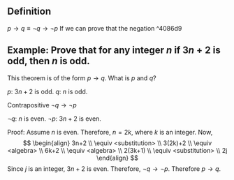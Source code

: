 ## Definition
$p\to q\equiv\neg q\to\neg p$
If we can prove that the negation  ^4086d9

## Example: Prove that for any integer $n$ if $3n+2$ is odd, then $n$ is odd.

This theorem is of the form $p\to q$. What is $p$ and $q$?

$p$: $3n+2$ is odd.
$q$: $n$ is odd.

Contrapositive $\neg q\to\neg p$

$\neg q$: $n$ is even.
$\neg p$: $3n+2$ is even.

Proof:
Assume $n$ is even. Therefore, $n=2k$, where $k$ is an integer.
Now,
$$
\begin{align}
3n+2 \\
\equiv <substitution> \\
3(2k)+2 \\
\equiv <algebra> \\
6k+2 \\
\equiv <algebra> \\
2(3k+1) \\
\equiv <substitution> \\
2j
\end{align}
$$
Since $j$ is an integer, $3n+2$ is even. Therefore, $\neg q\to\neg p$. Therefore $p\to q$.